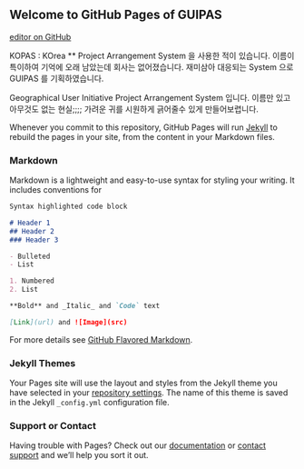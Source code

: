 ## Welcome to GitHub Pages of GUIPAS

[editor on GitHub](https://github.com/raymondlore/guipas/edit/master/index.md)

KOPAS : KOrea ** Project Arrangement System 을 사용한 적이 있습니다.
이름이 특이하여 기억에 오래 남았는데 회사는 없어졌습니다.
재미삼아 대응되는 System 으로 GUIPAS 를 기획하였습니다.

Geographical User Initiative Project Arrangement System 입니다.
이름만 있고 아무것도 없는 현실;;;;
가려운 귀를 시원하게 긁어줄수 있게 만들어보렵니다.



Whenever you commit to this repository, GitHub Pages will run [Jekyll](https://jekyllrb.com/) to rebuild the pages in your site, from the content in your Markdown files.

### Markdown

Markdown is a lightweight and easy-to-use syntax for styling your writing. It includes conventions for

```markdown
Syntax highlighted code block

# Header 1
## Header 2
### Header 3

- Bulleted
- List

1. Numbered
2. List

**Bold** and _Italic_ and `Code` text

[Link](url) and ![Image](src)
```

For more details see [GitHub Flavored Markdown](https://guides.github.com/features/mastering-markdown/).

### Jekyll Themes

Your Pages site will use the layout and styles from the Jekyll theme you have selected in your [repository settings](https://github.com/raymondlore/guipas/settings). The name of this theme is saved in the Jekyll `_config.yml` configuration file.

### Support or Contact

Having trouble with Pages? Check out our [documentation](https://help.github.com/categories/github-pages-basics/) or [contact support](https://github.com/contact) and we’ll help you sort it out.
